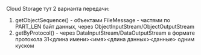 Cloud Storage
тут 2 варианта передачи:
1. getObjectSequence() - объектами FileMessage - частями по PART_LEN байт данных, 
   через ObjectInputStream/ObjectOutputStream
2. getByProtocol() - через DataInputStream/DataOutputStream в формате протокола
      31<длина имени><имя><длина данных><данные>
   одним куском